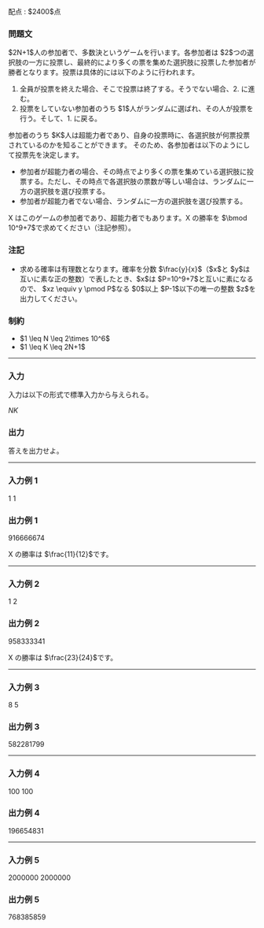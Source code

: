
<div>

<span>

<span>

<p>
配点 : $2400$点
</p>

<div>

<section>

### **問題文**

<p>
$2N+1$人の参加者で、多数決というゲームを行います。各参加者は $2$つの選択肢の一方に投票し、最終的により多くの票を集めた選択肢に投票した参加者が勝者となります。投票は具体的には以下のように行われます。
</p>

<ol>

<li>
全員が投票を終えた場合、そこで投票は終了する。そうでない場合、2. に進む。
</li>

<li>
投票をしていない参加者のうち $1$人がランダムに選ばれ、その人が投票を行う。そして、1. に戻る。
</li>

</ol>

<p>
参加者のうち $K$人は超能力者であり、自身の投票時に、各選択肢が何票投票されているのかを知ることができます。
そのため、各参加者は以下のようにして投票先を決定します。
</p>

<ul>

<li>
参加者が超能力者の場合、その時点でより多くの票を集めている選択肢に投票する。ただし、その時点で各選択肢の票数が等しい場合は、ランダムに一方の選択肢を選び投票する。
</li>

<li>
参加者が超能力者でない場合、ランダムに一方の選択肢を選び投票する。
</li>

</ul>

<p>
X はこのゲームの参加者であり、超能力者でもあります。X の勝率を $\bmod 10^9+7$で求めてください（注記参照）。
</p>

</section>

</div>

<div>

<section>

### **注記**

<ul>

<li>
求める確率は有理数となります。確率を分数 $\frac{y}{x}$（$x$と $y$は互いに素な正の整数）で表したとき、$x$は $P=10^9+7$と互いに素になるので、
$xz \equiv y \pmod P$なる $0$以上 $P-1$以下の唯一の整数 $z$を出力してください。
</li>

</ul>

</section>

</div>

<div>

<section>

### **制約**

<ul>

<li>
$1 \leq N \leq 2\times 10^6$
</li>

<li>
$1 \leq K \leq 2N+1$
</li>

</ul>

</section>

</div>

---

<div>

<div>

<section>

### **入力**

<p>
入力は以下の形式で標準入力から与えられる。
</p>

<div>

$N$$K$
</div>

</section>

</div>

<div>

<section>

### **出力**

<p>
答えを出力せよ。
</p>

</section>

</div>

</div>

---

<div>

<section>

### **入力例 1**

<div>

1 1

</div>

</section>

</div>

<div>

<section>

### **出力例 1**

<div>

916666674

</div>

<p>
X の勝率は $\frac{11}{12}$です。
</p>

</section>

</div>

---

<div>

<section>

### **入力例 2**

<div>

1 2

</div>

</section>

</div>

<div>

<section>

### **出力例 2**

<div>

958333341

</div>

<p>
X の勝率は $\frac{23}{24}$です。
</p>

</section>

</div>

---

<div>

<section>

### **入力例 3**

<div>

8 5

</div>

</section>

</div>

<div>

<section>

### **出力例 3**

<div>

582281799

</div>

</section>

</div>

---

<div>

<section>

### **入力例 4**

<div>

100 100

</div>

</section>

</div>

<div>

<section>

### **出力例 4**

<div>

196654831

</div>

</section>

</div>

---

<div>

<section>

### **入力例 5**

<div>

2000000 2000000

</div>

</section>

</div>

<div>

<section>

### **出力例 5**

<div>

768385859

</div>

</section>

</div>

</span>

</span>

</div>
